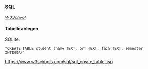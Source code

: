 ### SQL

_[W3School](https://www.w3schools.com/sql/)_

#### Tabelle anlegen 

SQLite:
```
"CREATE TABLE student (name TEXT, ort TEXT, fach TEXT, semester INTEGER)"
```


https://www.w3schools.com/sql/sql_create_table.asp




